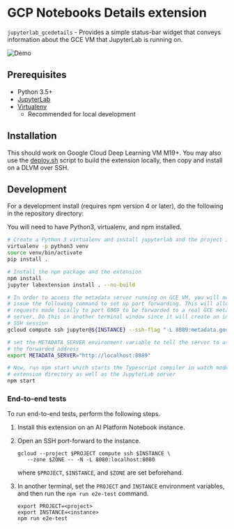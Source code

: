 # GCP Notebooks Details extension

`jupyterlab_gcedetails` - Provides a simple status-bar widget that conveys
information about the GCE VM that JupyterLab is running on.

![Demo](https://storage.googleapis.com/deeplearning-platform-ui-public/jupyterlab_gcedetails_demo.gif)

## Prerequisites

- Python 3.5+
- [JupyterLab](https://jupyterlab.readthedocs.io/en/stable/getting_started/installation.html)
- [Virtualenv](https://virtualenv.pypa.io/en/latest/)
  - Recommended for local development

## Installation

This should work on Google Cloud Deep Learning VM M19+. You may also use the
[deploy.sh](./deploy.sh) script to build the extension locally, then copy and
install on a DLVM over SSH.

## Development

For a development install (requires npm version 4 or later), do the following in the repository directory:

You will need to have Python3, virtualenv, and npm installed.

```bash
# Create a Python 3 virtualenv and install jupyterlab and the project in edit mode
virtualenv -p python3 venv
source venv/bin/activate
pip install .

# Install the npm package and the extension
npm install
jupyter labextension install . --no-build

# In order to access the metadata server running on GCE VM, you will need to
# issue the following command to set up port forwarding. This will allow
# requests made locally to port 8889 to be forwarded to a real GCE metadata
# server. Do this in another terminal window since it will create an interactive
# SSH session
gcloud compute ssh jupyter@${INSTANCE} --ssh-flag "-L 8889:metadata.google.internal:80"

# set the METADATA_SERVER environment variable to tell the server to use
# the forwarded address
export METADATA_SERVER="http://localhost:8889"

# Now, run npm start which starts the Typescript compiler in watch mode on the
# extension directory as well as the JupyterLab server
npm start
```

### End-to-end tests

To run end-to-end tests, perform the following steps.

1. Install this extension on an AI Platform Notebook instance.
2. Open an SSH port-forward to the instance.
   ```
   gcloud --project $PROJECT compute ssh $INSTANCE \
      --zone $ZONE -- -N -L 8080:localhost:8080
   ```
   where `$PROJECT`, `$INSTANCE`, and `$ZONE` are set beforehand.
3. In another terminal, set the `PROJECT` and `INSTANCE` environment variables,
   and then run the `npm run e2e-test` command.

   ```
   export PROJECT=<project>
   export INSTANCE=<instance>
   npm run e2e-test
   ```
